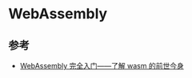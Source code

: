 # WebAssembly

## 参考

- [WebAssembly 完全入门——了解 wasm 的前世今身](https://juejin.cn/post/6844903709806182413)
